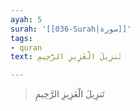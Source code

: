 ```yaml
---
ayah: 5
surah: '[[036-Surah|سورة]]'
tags:
- quran
text: تَنزِيلَ الْعَزِيزِ الرَّحِيمِ

---
```

> تَنزِيلَ الْعَزِيزِ الرَّحِيمِ
